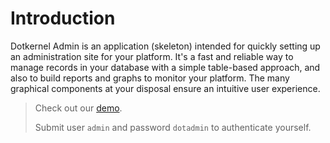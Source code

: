 # Introduction

Dotkernel Admin is an application (skeleton) intended for quickly setting up an administration site for your platform.
It's a fast and reliable way to manage records in your database with a simple table-based approach, and also to build reports and graphs to monitor your platform.
The many graphical components at your disposal ensure an intuitive user experience.

> Check out our [demo](https://admin5.dotkernel.net/).
>
> Submit user `admin` and password `dotadmin` to authenticate yourself.
